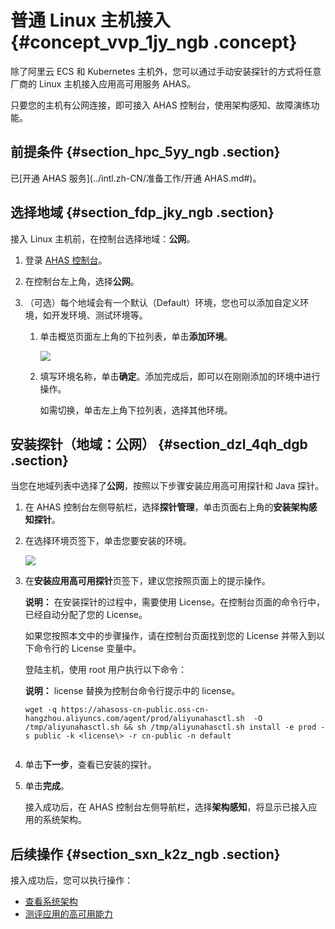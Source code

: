 # 普通 Linux 主机接入 {#concept_vvp_1jy_ngb .concept}

除了阿里云 ECS 和 Kubernetes 主机外，您可以通过手动安装探针的方式将任意厂商的 Linux 主机接入应用高可用服务 AHAS。

只要您的主机有公网连接，即可接入 AHAS 控制台，使用架构感知、故障演练功能。

## 前提条件 {#section_hpc_5yy_ngb .section}

已[开通 AHAS 服务](../intl.zh-CN/准备工作/开通 AHAS.md#)。

## 选择地域 {#section_fdp_jky_ngb .section}

接入 Linux 主机前，在控制台选择地域：**公网**。

1.  登录 [AHAS 控制台](https://ahas.console.aliyun.com/)。

2.  在控制台左上角，选择**公网**。
3.  （可选）每个地域会有一个默认（Default）环境，您也可以添加自定义环境，如开发环境、测试环境等。
    1.  单击概览页面左上角的下拉列表，单击**添加环境**。

        ![](http://static-aliyun-doc.oss-cn-hangzhou.aliyuncs.com/assets/img/92853/155955551047674_zh-CN.png)

    2.  填写环境名称，单击**确定**。添加完成后，即可以在刚刚添加的环境中进行操作。

        如需切换，单击左上角下拉列表，选择其他环境。


## 安装探针（地域：公网） {#section_dzl_4qh_dgb .section}

当您在地域列表中选择了**公网**，按照以下步骤安装应用高可用探针和 Java 探针。

1.  在 AHAS 控制台左侧导航栏，选择**探针管理**，单击页面右上角的**安装架构感知探针**。
2.  在选择环境页签下，单击您要安装的环境。

    ![](http://static-aliyun-doc.oss-cn-hangzhou.aliyuncs.com/assets/img/92853/155955551147678_zh-CN.png)

3.  在**安装应用高可用探针**页签下，建议您按照页面上的提示操作。

    **说明：** 在安装探针的过程中，需要使用 License。在控制台页面的命令行中，已经自动分配了您的 License。

    如果您按照本文中的步骤操作，请在控制台页面找到您的 License 并带入到以下命令行的 License 变量中。

    登陆主机，使用 root 用户执行以下命令：

    **说明：** license 替换为控制台命令行提示中的 license。

    ```
    wget -q https://ahasoss-cn-public.oss-cn-hangzhou.aliyuncs.com/agent/prod/aliyunahasctl.sh  -O /tmp/aliyunahasctl.sh && sh /tmp/aliyunahasctl.sh install -e prod -s public -k <license\> -r cn-public -n default
    					
    ```

4.  单击**下一步**，查看已安装的探针。
5.  单击**完成**。

    接入成功后，在 AHAS 控制台左侧导航栏，选择**架构感知**，将显示已接入应用的系统架构。


## 后续操作 {#section_sxn_k2z_ngb .section}

接入成功后，您可以执行操作：

-   [查看系统架构](intl.zh-CN/架构感知/查看系统架构.md#)
-   [测评应用的高可用能力](../intl.zh-CN/故障演练/故障演练概述.md#)

